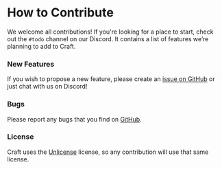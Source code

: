 # How to Contribute
We welcome all contributions! If you're looking for a place to start, check out the `#todo` channel on our Discord. 
It contains a list of features we’re planning to add to Craft.

### New Features
If you wish to propose a new feature, please create an [issue on GitHub](https://github.com/craft-gui/craft/issues/new) or just chat with us on Discord!

### Bugs
Please report any bugs that you find on [GitHub](https://github.com/craft-gui/craft/issues/new).

### License
Craft uses the [Unlicense](https://unlicense.org/) license, so any contribution will use that same license.